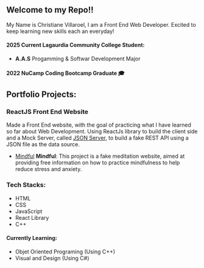 ## Welcome to my Repo!!

My Name is Christiane Villaroel, I am a Front End Web Developer. 
Excited to keep learning new skills each an everyday!
#### 2025 Current Lagaurdia Community College Student:
- **A.A.S** Progamming & Softwar Development Major
#### 2022 NuCamp Coding Bootcamp Graduate :mortar_board:

## Portfolio Projects: 
### ReactJS Front End Website
Made a Front End website, with the goal of practicing what I have learned so far about Web Development. Using ReactJs library to build the client side and a Mock Server, called [JSON Server](https://github.com/typicode/json-server), to build a fake REST API using a JSON file as the data source. 
- [Mindful](https://meditation-website-react-9d513be9a43a.herokuapp.com/)
**Mindful**: This project is a fake meditation website, aimed at providing free information on how to practice mindfulness to help reduce stress and anxiety.

### Tech Stacks:
- HTML
- CSS
- JavaScript
- React Library
- C++
#### Currently Learning:
- Objet Oriented Programing (Using C++)
- Visual and Design (Using C#)
